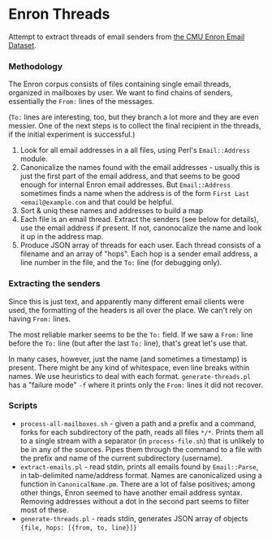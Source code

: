 # Enron Threads

Attempt to extract threads of email senders from [the CMU Enron Email Dataset](https://www.cs.cmu.edu/~enron/).

### Methodology

The Enron corpus consists of files containing single email threads, organized in mailboxes by user. We want to find chains of senders, essentially the `From:` lines of the messages.

(`To:` lines are interesting, too, but they branch a lot more and they are even messier. One of the next steps is to collect the final recipient in the threads, if the initial experiment is successful.)

1. Look for all email addresses in a all files, using Perl's `Email::Address` module.
2. Canonicalize the names found with the email addresses - usually this is just the first part of the email address, and that seems to be good enough for internal Enron email addresses. But `Email::Address` sometimes finds a name when the address is of the form `First Last <email@example.com` and that could be helpful.
3. Sort & uniq these names and addresses to build a map
4. Each file is an email thread. Extract the senders (see below for details), use the email address if present. If not, canonocalize the name and look it up in the address map.
5. Produce JSON array of threads for each user. Each thread consists of a filename and an array of "hops". Each hop is a sender email address, a line number in the file, and the `To:` line (for debugging only).

### Extracting the senders
Since this is just text, and apparently many different email clients were used, the formatting of the headers is all over the place. We can't rely on having `From:` lines.

The most reliable marker seems to be the `To:` field. If we saw a `From:` line before the `To:` line (but after the last `To:` line), that's great let's use that.

In many cases, however, just the name (and sometimes a timestamp) is present. There might be any kind of whitespace, even line breaks within names. We use heuristics to deal with each format. `generate-threads.pl` has a "failure mode" `-f` where it prints only the `From:` lines it did not recover.

### Scripts
 * `process-all-mailboxes.sh` - given a path and a prefix and a command, forks for each subdirectory of the path, reads all files `*/*`.  Prints them all to a single stream with a separator (in `process-file.sh`) that is unlikely to be in any of the sources. Pipes them through the command to a file with the prefix and name of the current subdirectory (username).
 * `extract-emails.pl` - read stdin, prints all emails found by `Email::Parse`, in tab-delimited name/address format. Names are canonicalized using a function in `CanonicalName.pm`. There are a lot of false positives; among other things, Enron seemed to have another email address syntax. Removing addresses without a dot in the second part seems to filter most of these.
 * `generate-threads.pl` - reads stdin, generates JSON array of objects `{file, hops: [{from, to, line}]}`

